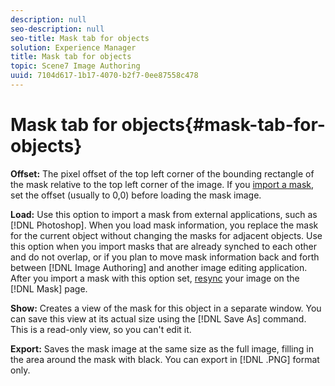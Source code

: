 ```yaml
---
description: null
seo-description: null
seo-title: Mask tab for objects
solution: Experience Manager
title: Mask tab for objects
topic: Scene7 Image Authoring
uuid: 7104d617-1b17-4070-b2f7-0ee87558c478
---
```


# Mask tab for objects{#mask-tab-for-objects}

 **Offset:** The pixel offset of the top left corner of the bounding rectangle of the mask relative to the top left corner of the image. If you [import a mask](../../../../c-vat-work-mask-pg/c-vat-create-mask/t-vat-imp-mask.md#task-48b7eadbdd7a4b23a3b34d14b59ce787), set the offset (usually to 0,0) before loading the mask image.

**Load:** Use this option to import a mask from external applications, such as [!DNL Photoshop]. When you load mask information, you replace the mask for the current object without changing the masks for adjacent objects. Use this option when you import masks that are already synched to each other and do not overlap, or if you plan to move mask information back and forth between [!DNL Image Authoring] and another image editing application. After you import a mask with this option set, [resync](../../../../c-vat-work-mask-pg/c-vat-abt-mask-pg/c-vat-abt-mask-pg.md#concept-1056cf790a8c41a1b1f8d586b2e85c6b) your image on the [!DNL Mask] page.

**Show:** Creates a view of the mask for this object in a separate window. You can save this view at its actual size using the [!DNL Save As] command. This is a read-only view, so you can't edit it.

**Export:** Saves the mask image at the same size as the full image, filling in the area around the mask with black. You can export in [!DNL .PNG] format only. 
